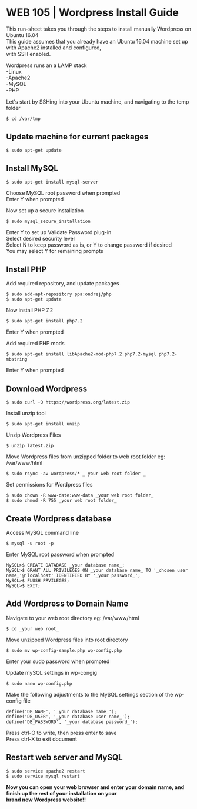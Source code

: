 # **WEB 105 | Wordpress Install Guide**  

This run-sheet takes you through the steps to install manually Wordpress on Ubuntu 16.04  
This guide assumes that you already have an Ubuntu 16.04 machine set up with Apache2 installed and configured,  
with SSH enabled.  

Wordpress runs an a LAMP stack  
 -Linux  
 -Apache2  
 -MySQL  
 -PHP  

Let's start by SSHing into your Ubuntu machine, and navigating to the temp folder  

	$ cd /var/tmp  

## **Update machine for current packages**  

	$ sudo apt-get update  

## **Install MySQL**  

	$ sudo apt-get install mysql-server  

Choose MySQL root password when prompted  
Enter Y when prompted  
  
Now set up a secure installation  

	$ sudo mysql_secure_installation  

Enter Y to set up Validate Password plug-in  
Select desired security level  
Select N to keep password as is, or Y to change password if desired  
You may select Y for remaining prompts  

## **Install PHP**    

Add required repository, and update packages    

	$ sudo add-apt-repository ppa:ondrej/php  
	$ sudo apt-get update  

Now install PHP 7.2  

	$ sudo apt-get install php7.2  

Enter Y when prompted  

Add required PHP mods  

	$ sudo apt-get install libApache2-mod-php7.2 php7.2-mysql php7.2-mbstring  

Enter Y when prompted  

## **Download Wordpress**  

	$ sudo curl -O https://wordpress.org/latest.zip  

Install unzip tool  

	$ sudo apt-get install unzip  

Unzip Wordpress Files  

	$ unzip latest.zip  

Move Wordpress files from unzipped folder to web root folder eg: /var/www/html  

	$ sudo rsync -av wordpress/* _ your web root folder _  

Set permissions for Wordpress files  

	$ sudo chown -R www-date:www-data _your web root folder_  
	$ sudo chmod -R 755 _your web root folder_  

## **Create Wordpress database**  

Access MySQL command line  

	$ mysql -u root -p  

Enter MySQL root password when prompted  

	MySQL>$ CREATE DATABASE _your database name_;  
	MySQL>$ GRANT ALL PRIVILEGES ON _your database name_ TO '_chosen user name_'@'localhost' IDENTIFIED BY '_your password_';  
	MySQL>$ FLUSH PRVILEGES;  
	MySQL>$ EXIT;  

## **Add Wordpress to Domain Name**  

Navigate to your web root directory  eg: /var/www/html  

	$ cd _your web root_  

Move unzipped Wordpress files into root directory  

	$ sudo mv wp-config-sample.php wp-config.php  

Enter your sudo password when prompted  

Update mySQL settings in wp-congig  

	$ sudo nano wp-config.php  

Make the following adjustments to the MySQL settings section of the wp-config file  

	define('DB_NAME', '_your database name_');  
	define('DB_USER', '_your database user name_');  
	define('DB_PASSWORD', '_your database password_');  

Press ctrl-O to write, then press enter to save  
Press ctrl-X to exit document  

## **Restart web server and MySQL**    

	$ sudo service apache2 restart  
	$ sudo service mysql restart  


**Now you can open your web browser and enter your domain name, and finish up the rest of your installation on your  
brand new Wordpress website!!**  




  

 

 
